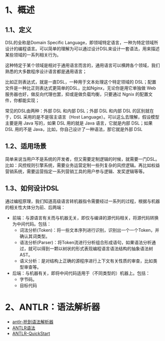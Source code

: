 # 1、概述

## 1.1、定义

DSL的全称是Domain Specific Language，即领域特定语言，一种为特定领域所设计的编程语言。可以简单的理解为可以通过设计DSL来设计一套语法，用来描述某些领域的一系列相关行为。

这种特定于某个领域是相对于通用语言而言的，通用语言可以横跨各个领域，我们熟悉的大多数程序设计语言都是通用语言；

比如正则表达式，就是一直DSL，一种用于文本处理这个特定领域的 DSL；配置文件是一种比正则表达式更简单的DSL，比如Nginx，无论你是用它单独做 Web 服务器也好，做反向代理也罢，抑或是做负载均衡，只要通过 Ngnix 的配置文件，你都能实现；

常见的DSL由两种：外部 DSL 和内部 DSL；外部 DSL 和内部 DSL 的区别就在于，DSL 采用的是不是宿主语言（Host Language）。可以这么去理解，假设模型主要是用 Java 写的，如果 DSL 用的就是 Java 语言，它就是内部 DSL；如果 DSL 用的不是 Java，比如，你自己设计了一种语法，那它就是外部 DSL

## 1.2、适用场景

简单来说当用户不是系统的开发者，但又需要定制逻辑的时候，就需要一门DSL。比如：风控规则引擎系统，需要业务运营定制一些列复杂的风控逻辑。再比如权益营销系统，需要运营指定一系列营销工具的用户参与逻辑、发奖逻辑等等。

## 1.3、如何设计DSL

通过编程原理，我们知道高级语言转机器指令需要经过一系列的过程，根据与机器的相关性大体分为前、后两端：
- 前端：与源语言有关而与机器无关，即仅与编译的源代码相关，将源代码转换为中间代码。包括：
    - 词法分析(Token)：将一些文本序列进行识别，识别出一个一个Token，并确认其词类型。
    - 语法分析(Parser)：将Token流进行分析组合形成语句，如果语法分析通过，就可以得到一颗以树状的形式表现编程语言语法结构的抽象语法树AST。
    - 语义分析：是对结构上正确的源程序进行上下文有关性质的审查，比如类型审查等。
- 后端：与机器有关，即将中间代码适用于（不同类型的）机器上。包括：
    - 字节码。
    - 目标代码

# 2、ANTLR：语法解析器

- [antlr-抢到语法解析器](https://www.antlr.org/)
- [ANTLR语法](https://github.com/antlr/grammars-v4)
- [ANTLR-QuickStart](https://www.chungkwong.cc/antlr.html)
